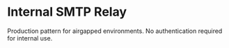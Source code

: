 # Internal SMTP Relay
Production pattern for airgapped environments.
No authentication required for internal use.
